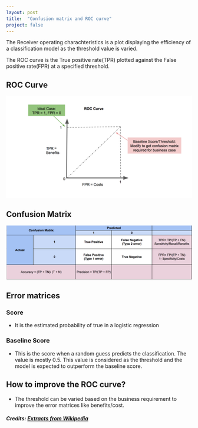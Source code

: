 ```yaml
---
layout: post
title:  "Confusion matrix and ROC curve"
project: false
---
```


The Receiver operating charachteristics  is a plot displaying the efficiency of a classification model as the threshold value is varied.

The ROC curve is the True positive rate(TPR) plotted against the False positive rate(FPR) at a specified threshold.

## ROC Curve
![ROC Curve](/images/roc_curve.png)

## Confusion Matrix
![Confusion Matrix](/images/confusion_matrix.png)

## Error matrices

### Score
- It is the estimated probability of true in a logistic regression

### Baseline Score
- This is the score when a random guess predicts the classification. The value is mostly 0.5. This value is considered as the threshold and the model is expected to outperform the baseline score.

## How to improve the ROC curve?
- The threshold can be varied based on the business requirement to improve the error matrices like benefits/cost.


##### Credits: [Extracts from Wikipedia](https://en.wikipedia.org/wiki/Receiver_operating_characteristic)